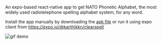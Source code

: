 
An expo-based react-native app to get NATO Phonetic Alphabet, the most widely used radiotelephone spelling alphabet system, for any word.


Install the app manually by downloading the [apk file](https://exp-shell-app-assets.s3.us-west-1.amazonaws.com/android/@karthikkn/clearspell-88bcf212dc604a0d8e4099d1632647c0-signed.apk) or run it using expo client from https://expo.io/@karthikkn/clearspell

  
  ![gif demo](assets/demo.gif)
  

